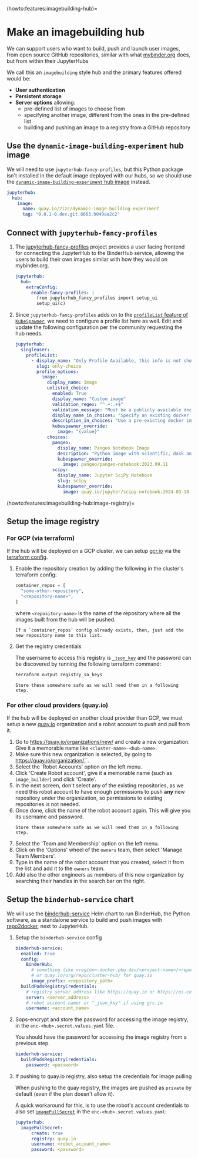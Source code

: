 (howto:features:imagebuilding-hub)=
# Make an imagebuilding hub

We can support users who want to build, push and launch user images, from open source GitHub repositories, similar with what [mybinder.org](https://mybinder.org) does, but from within their JupyterHubs

We call this an `imagebuilding` style hub and the primary features offered would be:

- **User authentication**
- **Persistent storage**
- **Server options** allowing:
  - pre-defined list of images to choose from
  - specifying another image, different from the ones in the pre-defined list
  - building and pushing an image to a registry from a GitHub repository

## Use the `dynamic-image-building-experiment` hub image

We will need to use `jupyterhub-fancy-profiles`, but this Python package isn't installed in the default image deployed with our hubs, so we should use the [`dynamic-image-building-experiment` hub image](https://github.com/2i2c-org/infrastructure/blob/main/helm-charts/images/hub/dynamic-image-building-requirements.txt) instead.

```yaml
jupyterhub:
  hub:
    image:
      name: quay.io/2i2c/dynamic-image-building-experiment
      tag: "0.0.1-0.dev.git.8663.h049aa2c2"
```

## Connect with `jupyterhub-fancy-profiles`

1. The [jupyterhub-fancy-profiles](https://github.com/yuvipanda/jupyterhub-fancy-profiles) project provides a user facing frontend for connecting the JupyterHub to the BinderHub service, allowing the users to build their own images similar with how they would on mybinder.org.

    ```yaml
    jupyterhub:
      hub:
        extraConfig:
          enable-fancy-profiles: |
            from jupyterhub_fancy_profiles import setup_ui
            setup_ui(c)
    ```

2. Since `jupyterhub-fancy-profiles` adds on to the [`profileList` feature of `KubeSpawner`](https://jupyterhub-kubespawner.readthedocs.io/en/latest/spawner.html#kubespawner.KubeSpawner.profile_list), we need to configure a profile list here as well. Edit and update the following configuration per the community requesting the hub needs.

    ```yaml
    jupyterhub:
      singleuser:
        profileList:
          - display_name: "Only Profile Available, this info is not shown in the UI"
            slug: only-choice
            profile_options:
              image:
                display_name: Image
                unlisted_choice:
                  enabled: True
                  display_name: "Custom image"
                  validation_regex: "^.+:.+$"
                  validation_message: "Must be a publicly available docker image, of form <image-name>:<tag>"
                  display_name_in_choices: "Specify an existing docker image"
                  description_in_choices: "Use a pre-existing docker image from a public docker registry (dockerhub, quay, etc)"
                  kubespawner_override:
                    image: "{value}"
                choices:
                  pangeo:
                    display_name: Pangeo Notebook Image
                    description: "Python image with scientific, dask and geospatial tools"
                    kubespawner_override:
                      image: pangeo/pangeo-notebook:2023.09.11
                  scipy:
                    display_name: Jupyter SciPy Notebook
                    slug: scipy
                    kubespawner_override:
                      image: quay.io/jupyter/scipy-notebook:2024-03-18
    ```

(howto:features:imagebuilding-hub:image-registry)=
## Setup the image registry

### For GCP (via terraform)

If the hub will be deployed on a GCP cluster, we can setup [gcr.io](https://gcr.io) via the [terraform config](https://github.com/2i2c-org/infrastructure/blob/main/terraform/gcp/registry.tf).

1. Enable the repository creation by adding the following in the cluster's terraform config:

    ```terraform
    container_repos = [
      "some-other-repository",
      "<repository-name>",
    ]
    ```

    where `<repository-name>` is the name of the repository where all the images built from the hub will be pushed.

    ```{note}
    If a `container_repos` config already exists, then, just add the new repository name to this list.
    ```

2. Get the registry credentials

   The username to access this registry is [`_json_key`](https://cloud.google.com/artifact-registry/docs/docker/authentication#json-key) and the password can be discovered by running the following terraform command:

   ```bash
   terraform output registry_sa_keys
   ```

   ```{important}
   Store these somewhere safe as we will need them in a following step.
   ```

### For other cloud providers (quay.io)

If the hub will be deployed on another cloud provider than GCP, we must setup a new [quay.io](https://quay.io) organization and a robot account to push and pull from it.

1. Go to https://quay.io/organizations/new/ and create a new organization.
   Give it a memorable name like `<cluster-name>-<hub-name>`.
1. Make sure this new organization is selected, by going to https://quay.io/organization/`<new-org-name>`.
1. Select the 'Robot Accounts' option on the left menu.
1. Click 'Create Robot account', give it a memorable name (such as `image_builder`) and click 'Create'.
1. In the next screen, don't select any of the existing repositories, as we need this robot account to have enough permissions to push **any** new repository under the organization, so permissions to existing repositories is not needed.
1. Once done, click the name of the robot account again. This will give you its username and password.
   ```{important}
   Store these somewhere safe as we will need them in a following step.
   ```
1. Select the 'Team and Membership' option on the left menu.
1. Click on the 'Options' wheel of the `owners` team, then select 'Manage Team Members'.
1. Type in the name of the robot account that you created, select it from the list and add it to the `owners` team.
1. Add also the other engineers as members of this new organization by searching their handles in the search bar on the right.

## Setup the `binderhub-service` chart

We will use the [binderhub-service](https://github.com/2i2c-org/binderhub-service/) Helm chart to run BinderHub, the Python software, as a standalone service to build and push images with [repo2docker](https://github.com/jupyterhub/repo2docker), next to JupyterHub.

1. Setup the `binderhub-service` config

    ```yaml
    binderhub-service:
      enabled: true
      config:
        BinderHub:
          # something like <region>-docker.pkg.dev/<project-name>/<repository-name> for grc.io
          # or quay.io/org/repo/cluster-hub/ for quay.io
          image_prefix: <repository_path>
      buildPodsRegistryCredentials:
        # registry server address like https://quay.io or https://us-central1-docker.pkg.dev
        server: <server_address>
        # robot account namer or "_json_key" if using grc.io
        username: <account_name>
    ```

2. Sops-encrypt and store the password for accessing the image registry, in the `enc-<hub>.secret.values.yaml` file.

    You should have the password for accessing the image registry from a previous step.

    ```yaml
    binderhub-service:
      buildPodsRegistryCredentials:
        password: <password>
    ```

3. If pushing to quay.io registry, also setup the credentials for image pulling

    When pushing to the quay registry, the images are pushed as `private` by default (even if the plan doesn't allow it).

    A quick workaround for this, is to use the robot's account credentials to also set [`imagePullSecret`](https://z2jh.jupyter.org/en/stable/resources/reference.html#imagepullsecret) in the `enc-<hub>.secret.values.yaml`:

    ```yaml
    jupyterhub:
      imagePullSecret:
          create: true
          registry: quay.io
          username: <robot_account_name>
          password: <password>
    ```
